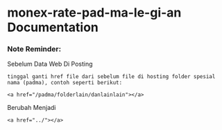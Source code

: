 # monex-rate-pad-ma-le-gi-an Documentation

### Note Reminder:
Sebelum Data Web Di Posting
````
tinggal ganti href file dari sebelum file di hosting folder spesial nama (padma), contoh seperti berikut:

<a href="/padma/folderlain/danlainlain"></a>
````
Berubah Menjadi

````
<a href="../"></a>
````
